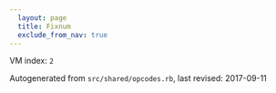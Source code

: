 ```yaml
---
  layout: page
  title: Fixnum
  exclude_from_nav: true
---
```


  VM index: `2`

Autogenerated from `src/shared/opcodes.rb`, last revised: 2017-09-11